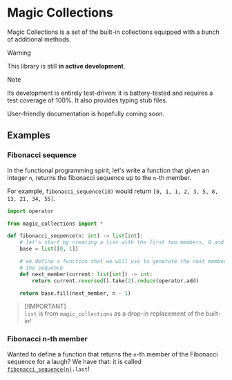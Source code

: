 <!-- markdownlint-disable MD028 -->

# Magic Collections

Magic Collections is a set of the built-in collections equipped with a bunch of additional methods.

> [!WARNING]
> This library is still **in active development**.

> [!NOTE]
> Its development is entirely test-driven: it is battery-tested and requires a
> test coverage of 100%. It also provides typing stub files.

User-friendly documentation is hopefully coming soon.

## Examples

### Fibonacci sequence

In the functional programming spirit, let's write a function that given an integer `n`, returns the fibonacci sequence up to the `n`-th member.

For example, `fibonacci_sequence(10)` would return `[0, 1, 1, 2, 3, 5, 8, 13, 21, 34, 55]`.

```py
import operator

from magic_collections import *

def fibonacci_sequence(n: int) -> list[int]:
    # let's start by creating a list with the first two members, 0 and 1.
    base = list([0, 1])

    # we define a function that we will use to generate the next members of
    # the sequence
    def next_member(current: list[int]) -> int:
        return current.reversed().take(2).reduce(operator.add)

    return base.fill(next_member, n - 1)
```

> [!IMPORTANT]\
> `list` is from `magic_collections` as a drop-in replacement of the built-in!

### Fibonacci n-th member

Wanted to define a function that returns the `n`-th member of the Fibonacci sequence for a laugh? We have that: it is called [`fibonacci_sequence(n)`](#fibonacci-sequence)`.last`!
